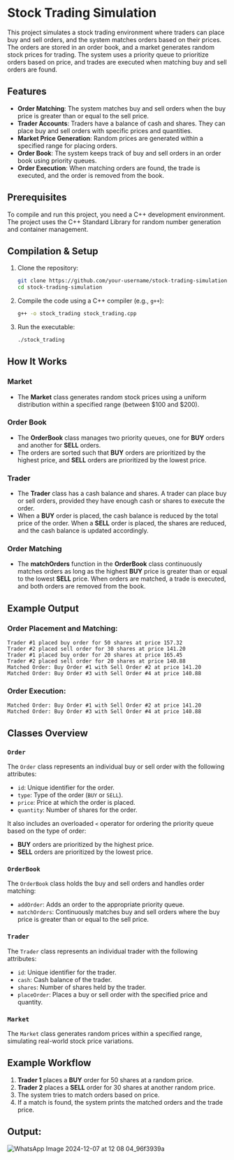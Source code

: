 # Stock Trading Simulation

This project simulates a stock trading environment where traders can place buy and sell orders, and the system matches orders based on their prices. The orders are stored in an order book, and a market generates random stock prices for trading. The system uses a priority queue to prioritize orders based on price, and trades are executed when matching buy and sell orders are found.

## Features

- **Order Matching**: The system matches buy and sell orders when the buy price is greater than or equal to the sell price.
- **Trader Accounts**: Traders have a balance of cash and shares. They can place buy and sell orders with specific prices and quantities.
- **Market Price Generation**: Random prices are generated within a specified range for placing orders.
- **Order Book**: The system keeps track of buy and sell orders in an order book using priority queues.
- **Order Execution**: When matching orders are found, the trade is executed, and the order is removed from the book.

## Prerequisites

To compile and run this project, you need a C++ development environment. The project uses the C++ Standard Library for random number generation and container management.

## Compilation & Setup

1. Clone the repository:
   ```bash
   git clone https://github.com/your-username/stock-trading-simulation.git
   cd stock-trading-simulation
   ```

2. Compile the code using a C++ compiler (e.g., `g++`):
   ```bash
   g++ -o stock_trading stock_trading.cpp
   ```

3. Run the executable:
   ```bash
   ./stock_trading
   ```

## How It Works

### Market
- The **Market** class generates random stock prices using a uniform distribution within a specified range (between $100 and $200).

### Order Book
- The **OrderBook** class manages two priority queues, one for **BUY** orders and another for **SELL** orders.
- The orders are sorted such that **BUY** orders are prioritized by the highest price, and **SELL** orders are prioritized by the lowest price.

### Trader
- The **Trader** class has a cash balance and shares. A trader can place buy or sell orders, provided they have enough cash or shares to execute the order.
- When a **BUY** order is placed, the cash balance is reduced by the total price of the order. When a **SELL** order is placed, the shares are reduced, and the cash balance is updated accordingly.

### Order Matching
- The **matchOrders** function in the **OrderBook** class continuously matches orders as long as the highest **BUY** price is greater than or equal to the lowest **SELL** price. When orders are matched, a trade is executed, and both orders are removed from the book.

## Example Output

### Order Placement and Matching:
```
Trader #1 placed buy order for 50 shares at price 157.32
Trader #2 placed sell order for 30 shares at price 141.20
Trader #1 placed buy order for 20 shares at price 165.45
Trader #2 placed sell order for 20 shares at price 140.88
Matched Order: Buy Order #1 with Sell Order #2 at price 141.20
Matched Order: Buy Order #3 with Sell Order #4 at price 140.88
```

### Order Execution:
```
Matched Order: Buy Order #1 with Sell Order #2 at price 141.20
Matched Order: Buy Order #3 with Sell Order #4 at price 140.88
```

## Classes Overview

### `Order`
The `Order` class represents an individual buy or sell order with the following attributes:
- `id`: Unique identifier for the order.
- `type`: Type of the order (`BUY` or `SELL`).
- `price`: Price at which the order is placed.
- `quantity`: Number of shares for the order.

It also includes an overloaded `<` operator for ordering the priority queue based on the type of order:
- **BUY** orders are prioritized by the highest price.
- **SELL** orders are prioritized by the lowest price.

### `OrderBook`
The `OrderBook` class holds the buy and sell orders and handles order matching:
- `addOrder`: Adds an order to the appropriate priority queue.
- `matchOrders`: Continuously matches buy and sell orders where the buy price is greater than or equal to the sell price.

### `Trader`
The `Trader` class represents an individual trader with the following attributes:
- `id`: Unique identifier for the trader.
- `cash`: Cash balance of the trader.
- `shares`: Number of shares held by the trader.
- `placeOrder`: Places a buy or sell order with the specified price and quantity.

### `Market`
The `Market` class generates random prices within a specified range, simulating real-world stock price variations.

## Example Workflow

1. **Trader 1** places a **BUY** order for 50 shares at a random price.
2. **Trader 2** places a **SELL** order for 30 shares at another random price.
3. The system tries to match orders based on price.
4. If a match is found, the system prints the matched orders and the trade price.

## Output:
![WhatsApp Image 2024-12-07 at 12 08 04_96f3939a](https://github.com/user-attachments/assets/1c5038be-96d6-4728-a1bf-8af64afd964e)

